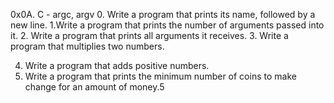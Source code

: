 0x0A. C - argc, argv
0. Write a program that prints its name, followed by a new line.
1.Write a program that prints the number of arguments passed into it.
2. Write a program that prints all arguments it receives.
3. Write a program that multiplies two numbers.

4. Write a program that adds positive numbers.
5. Write a program that prints the minimum number of coins to make change for an amount of money.5
